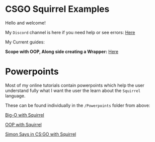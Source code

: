 # CSGO Squirrel Examples
Hello and welcome!

My `Discord` channel is here if you need help or see errors: [Here](https://discord.gg/bfrGfJ8)

My Current guides:

**Scope with OOP, Along side creating a Wrapper:** [Here](https://github.com/TheE7Player/CSGO_Squirrel_Examples/blob/master/Scope%2C%20OOP%20Tutorial/scope_and_wrapper.md)

# Powerpoints

Most of my online tutorials contain powerpoints which help the user understand fully what I want the user the learn about the `Squirrel` language.

These can be found individually in the `/Powerpoints` folder from above:

[Big-O with Squirrel](https://github.com/TheE7Player/CSGO_Squirrel_Examples/blob/master/Powerpoints/squrriel_bigo.pptx)

[OOP with Squirrel](https://github.com/TheE7Player/CSGO_Squirrel_Examples/blob/master/Powerpoints/squrriel_oop.pptx)

[Simon Says in CS:GO with Squirrel](https://github.com/TheE7Player/CSGO_Squirrel_Examples/blob/master/Powerpoints/squrriel_simonsays.pptx)
